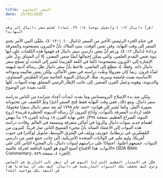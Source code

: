 ```yaml
---
title:  السفر المختوم
date:  25/03/2020
---
```


`اقرأ دانيال ١٢: ٤ وإنجيل يوحنا ١٤: ٢٩. لماذا يُختَم سفر دانيال إلى وقت النهاية؟`

في ختام الجزء الرئيسي الأخير من السفر (دانيال ١٠: ١-١٢: ٤)، يتلقَّى النبي الأمر بختم السفر إلى وقت النهاية. وفي نفس الوقت، ينبئ الملاك بأنَّ «كثيرون يتصفحونه والمعرفة تزداد» (دانيال ١٢: ٤). ورغم أنَّ بعض دارسي سفر دانيال قد فهموا هذه الكلمات على أنها نبوة تخص التقدم العلمي، والتي يمكن إجمالها أيضًا ضمن المعنى، إلا أن السياق يدلُّ على الإشارة إلى ‹كثيرون يتصفحونه› (كما في اللغة العربية) تُشير إلى البحث أو تصفُّح سفر دانيال ذاته. وفعلًا، إذ نتطلع إلى الماضي، نلاحظ بأنَّ سفر دانيال ظل رسالة أدبية مُبهمة لعدَّة قرون. ربما كان معروفًا وتمَّت دراسته في بعض الأماكن، ولكن بعض تعاليمه ونبوءاته الأساسية بقيت غامضة وسرية. مثلًا، الرسائل النبوية الخاصة بتبرأة المَقْدِس السماوي، والدينونة، وهوية وعمل القرن الصغير، إلى جانب الإطار الزمني المتعلق بهذه النبوات، كلها كانت بعيدة عن الوضوح.

ولكن منذ بدء الإصلاح البروتستانتي وما بعده، ابتدأت أعداد متزايدة من الناس بدراسة سفر دانيال. ومع ذلك، ففي وقت النهاية فقط فُتح السفر أخيرًا وتمَّ الكشف عن محتوياته بصورة أكمل. وكما تُشير إلن هوايت: «منذ عام ١٧٩٨ لم يعد سفر دانيال سفرًا مختومًا، فلقد ازدادت المعرفة بالنبوات، وأذاع كثيرون أنَّ رسالة الدينونة الخطيرة قريبة» (روح النبوة، الصراع العظيم، صفحة ٣٩٤). «في نهاية القرن ١٨ وبداية القرن ١٩ بدأ ينهض اهتمام جديد بنبوات دانيال والرؤيا في أماكن متفرقة ومتسعة في العالم. وقادت دراسة هذه النبوات إلى الاعتقاد السائد بأنَّ مجيء المسيح الثاني صار قريبًا. كثيرون من المُفسِّرين في بريطانيا، جوزيف وولف في الشرق الأوسط، مانويل لوكانزا في جنوب أمريكا، وليم ملير في الولايات المتحدة الأمريكية، إلى جانب جمعٍ غفير من دارسي النبوات، جميعهم أعلنوا، اعتمادًا على دراستهم لنبوات دانيال، بأن المجيء الثاني كان على الأبواب. هذا الاقتناع أصبح اليوم هو القوة الدافعة لحركة عالمية» (SDA Bible Commentary، الجزء ٤، صفحة ٨٧٩).

`فكِّر في الامتياز العظيم الذي لنا اليوم في أن ننظر إلى التاريخ في الماضي ونرى كيف تحققت تلك النبوات التاريخية في دانيال. كيف يجب أن يساعدنا هذا في الثقة بكل مواعيد الله؟`
